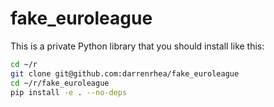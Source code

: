 
# fake_euroleague

This is a private Python library that you should install like this:
    
```bash
cd ~/r
git clone git@github.com:darrenrhea/fake_euroleague
cd ~/r/fake_euroleague
pip install -e . --no-deps
```
